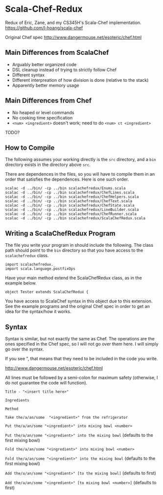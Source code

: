 # Scala-Chef-Redux

Redux of Eric, Zane, and my CS345H's Scala-Chef implementation.
https://github.com/l-hoang/scala-chef

Original Chef spec
http://www.dangermouse.net/esoteric/chef.html

## Main Differences from ScalaChef

* Arguably better organized code
* DSL cleanup instead of trying to strictly follow Chef
* Different syntax
* Different interpreation of how division is done (relative to the stack)
* Apparently better memory usage 

## Main Differences from Chef

* No heaped or level commands
* No cooking time specification
* `<num> <ingredient>` doesn't work; need to do `<num> ct <ingredient>`

TODO?

## How to Compile

The following assumes your working directly is the `src` directory, and a `bin`
directory exists in the directory above `src`.

There are dependences in the files, so you will have to compile them in an
order that satisfies the dependences. Here is one such order.

```
scalac -d ../bin/ -cp ../bin scalachefredux/Enums.scala
scalac -d ../bin/ -cp ../bin scalachefredux/ChefLines.scala
scalac -d ../bin/ -cp ../bin scalachefredux/ChefHelpers.scala
scalac -d ../bin/ -cp ../bin scalachefredux/ChefText.scala
scalac -d ../bin/ -cp ../bin scalachefredux/ChefState.scala
scalac -d ../bin/ -cp ../bin scalachefredux/LineBuilder.scala
scalac -d ../bin/ -cp ../bin scalachefredux/ChefRunner.scala
scalac -d ../bin/ -cp ../bin scalachefredux/ScalaChefRedux.scala
```

## Writing a ScalaChefRedux Program

The file you write your program in should include the following. The class
path should point to the `bin` directory so that you have access to the
`scalachefredux` class.

```
import scalachefredux._
import scala.language.postfixOps
```

Have your main method extend the ScalaChefRedux class, as in the example
below.

```
object Tester extends ScalaChefRedux {
```

You have access to ScalaChef syntax in this object due to this extension.
See the example programs and the original Chef spec in order to get an idea for
the syntax/how it works.

## Syntax

Syntax is similar, but not exactly the same as Chef. The operations are the 
ones specified in the Chef spec, so I will not go over them here. I will simply
go over the syntax.

If you see ", that means that they need to be included in the code you write.

http://www.dangermouse.net/esoteric/chef.html

All lines must be followed by a semi-colon for maximum safety (otherwise, 
I do not guarantee the code will function).

`Title - "<insert title here>"`

`Ingredients`

`Method`

`Take the/a/an/some  "<ingredient>" from the refrigerator`

`Put the/a/an/some "<ingredient>" into mixing bowl <number>`

`Put the/a/an/some "<ingredient>" into the mixing bowl` (defaults to the first
mixing bowl)

`Fold the/a/an/some "<ingredient>" into mixing bowl <number>`

`Fold the/a/an/some "<ingredient>" into the mixing bowl` (defaults to the first
mixing bowl)

`Add the/a/an/some "<ingredient>" [to the mixing bowl]` (defaults to first)

`Add the/a/an/some "<ingredient>" [to mixing bowl <number>]` (defaults to first)





